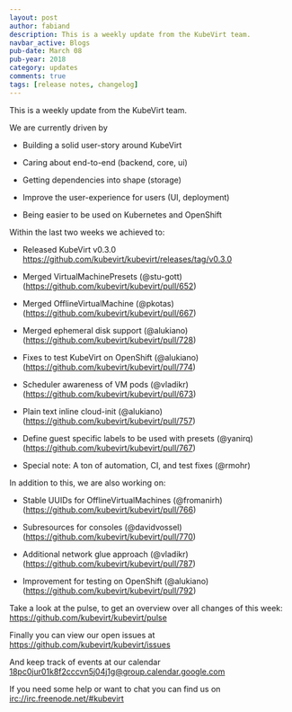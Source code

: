 ```yaml
---
layout: post
author: fabiand
description: This is a weekly update from the KubeVirt team.
navbar_active: Blogs
pub-date: March 08
pub-year: 2018
category: updates
comments: true
tags: [release notes, changelog]
---
```


This is a weekly update from the KubeVirt team.

We are currently driven by

<!-- more -->

- Building a solid user-story around KubeVirt

- Caring about end-to-end (backend, core, ui)

- Getting dependencies into shape (storage)

- Improve the user-experience for users (UI, deployment)

- Being easier to be used on Kubernetes and OpenShift

Within the last two weeks we achieved to:

- Released KubeVirt v0.3.0
  <https://github.com/kubevirt/kubevirt/releases/tag/v0.3.0>

- Merged VirtualMachinePresets (@stu-gott)
  (<https://github.com/kubevirt/kubevirt/pull/652>)

- Merged OfflineVirtualMachine (@pkotas)
  (<https://github.com/kubevirt/kubevirt/pull/667>)

- Merged ephemeral disk support (@alukiano)
  (<https://github.com/kubevirt/kubevirt/pull/728>)

- Fixes to test KubeVirt on OpenShift (@alukiano)
  (<https://github.com/kubevirt/kubevirt/pull/774>)

- Scheduler awareness of VM pods (@vladikr)
  (<https://github.com/kubevirt/kubevirt/pull/673>)

- Plain text inline cloud-init (@alukiano)
  (<https://github.com/kubevirt/kubevirt/pull/757>)

- Define guest specific labels to be used with presets (@yanirq)
  (<https://github.com/kubevirt/kubevirt/pull/767>)

- Special note: A ton of automation, CI, and test fixes (@rmohr)

In addition to this, we are also working on:

- Stable UUIDs for OfflineVirtualMachines (@fromanirh)
  (<https://github.com/kubevirt/kubevirt/pull/766>)

- Subresources for consoles (@davidvossel)
  (<https://github.com/kubevirt/kubevirt/pull/770>)

- Additional network glue approach (@vladikr)
  (<https://github.com/kubevirt/kubevirt/pull/787>)

- Improvement for testing on OpenShift (@alukiano)
  (<https://github.com/kubevirt/kubevirt/pull/792>)

Take a look at the pulse, to get an overview over all changes of this
week: <https://github.com/kubevirt/kubevirt/pulse>

Finally you can view our open issues at
<https://github.com/kubevirt/kubevirt/issues>

And keep track of events at our calendar
[18pc0jur01k8f2cccvn5j04j1g@group.calendar.google.com](https://calendar.google.com/calendar/embed?src=18pc0jur01k8f2cccvn5j04j1g@group.calendar.google.com)

If you need some help or want to chat you can find us on
<irc://irc.freenode.net/#kubevirt>
